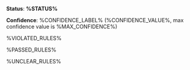 **Status**: **%STATUS%**

**Confidence**: %CONFIDENCE_LABEL% (%CONFIDENCE_VALUE%, max confidence value is %MAX_CONFIDENCE%)

%VIOLATED_RULES%

%PASSED_RULES%

%UNCLEAR_RULES%

